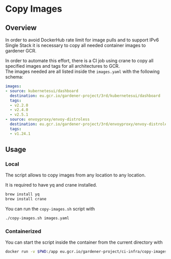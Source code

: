 # Copy Images

## Overview

In order to avoid DockerHub rate limit for image pulls and to support IPv6 Single Stack it is necessary 
to copy all needed container images to gardener GCR.

In order to automate this effort, there is a CI job using crane to copy all specified images and tags for all architectures to GCR.  
The images needed are all listed inside the `images.yaml` with the following schema:

```yaml
images:
- source: kubernetesui/dashboard
  destination: eu.gcr.io/gardener-project/3rd/kubernetesui/dashboard
  tags:
  - v2.2.0
  - v2.4.0
  - v2.5.1
- source: envoyproxy/envoy-distroless
  destination: eu.gcr.io/gardener-project/3rd/envoyproxy/envoy-distroless
  tags:
  - v1.24.1
```

## Usage

### Local

The script allows to copy images from any location to any location.  

It is required to have yq and crane installed.
```bash
brew install yq
brew install crane
```
You can run the `copy-images.sh` script with 
```bash
./copy-images.sh images.yaml
```

### Containerized

You can start the script inside the container from the current directory with
```bash
docker run -v $PWD:/app eu.gcr.io/gardener-project/ci-infra/copy-images:latest /app/copy-images.sh /app/images.yaml
```
